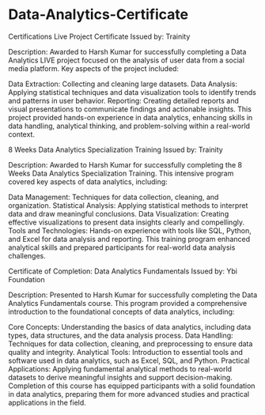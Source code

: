 # Data-Analytics-Certificate
Certifications
Live Project Certificate
Issued by: Trainity

Description:
Awarded to Harsh Kumar for successfully completing a Data Analytics LIVE project focused on the analysis of user data from a social media platform. Key aspects of the project included:

Data Extraction: Collecting and cleaning large datasets.
Data Analysis: Applying statistical techniques and data visualization tools to identify trends and patterns in user behavior.
Reporting: Creating detailed reports and visual presentations to communicate findings and actionable insights.
This project provided hands-on experience in data analytics, enhancing skills in data handling, analytical thinking, and problem-solving within a real-world context.

8 Weeks Data Analytics Specialization Training
Issued by: Trainity

Description:
Awarded to Harsh Kumar for successfully completing the 8 Weeks Data Analytics Specialization Training. This intensive program covered key aspects of data analytics, including:

Data Management: Techniques for data collection, cleaning, and organization.
Statistical Analysis: Applying statistical methods to interpret data and draw meaningful conclusions.
Data Visualization: Creating effective visualizations to present data insights clearly and compellingly.
Tools and Technologies: Hands-on experience with tools like SQL, Python, and Excel for data analysis and reporting.
This training program enhanced analytical skills and prepared participants for real-world data analysis challenges.

Certificate of Completion: Data Analytics Fundamentals
Issued by: Ybi Foundation


Description:
Presented to Harsh Kumar for successfully completing the Data Analytics Fundamentals course. This program provided a comprehensive introduction to the foundational concepts of data analytics, including:

Core Concepts: Understanding the basics of data analytics, including data types, data structures, and the data analysis process.
Data Handling: Techniques for data collection, cleaning, and preprocessing to ensure data quality and integrity.
Analytical Tools: Introduction to essential tools and software used in data analytics, such as Excel, SQL, and Python.
Practical Applications: Applying fundamental analytical methods to real-world datasets to derive meaningful insights and support decision-making.
Completion of this course has equipped participants with a solid foundation in data analytics, preparing them for more advanced studies and practical applications in the field.
